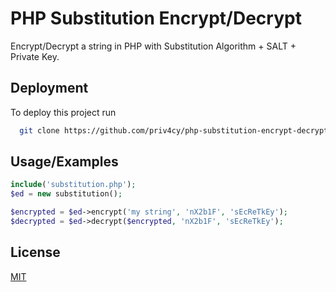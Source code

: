 # PHP Substitution Encrypt/Decrypt

Encrypt/Decrypt a string in PHP with Substitution Algorithm + SALT + Private Key.

## Deployment

To deploy this project run

```bash
  git clone https://github.com/priv4cy/php-substitution-encrypt-decrypt.git
```
## Usage/Examples

```php
include('substitution.php');
$ed = new substitution();

$encrypted = $ed->encrypt('my string', 'nX2b1F', 'sEcReTkEy');
$decrypted = $ed->decrypt($encrypted, 'nX2b1F', 'sEcReTkEy');
```


## License

[MIT](https://choosealicense.com/licenses/mit/)
